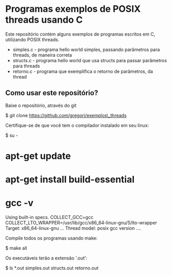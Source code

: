 # Programas exemplos de POSIX threads usando C

Este repositório contém alguns exemplos de programas escritos em C, utilizando POSIX threads.

* simples.c - programa hello world simples, passando parâmetros para threads, de maneira correta
* structs.c - programa hello world que usa structs para passar parâmetros para threads
* retorno.c - programa que exemplifica o retorno de parâmetros, da thread

## Como usar este repositório?

Baixe o repositório, através do git

   $ git clone https://github.com/gregori/exemplos\_threads

Certifique-se de que você tem o compilador instalado em seu linux:

   $ su -
   # apt-get update
   # apt-get install build-essential
   # gcc -v
   Using built-in specs.
   COLLECT\_GCC=gcc
   COLLECT\_LTO\_WRAPPER=/usr/lib/gcc/x86\_64-linux-gnu/5/lto-wrapper
   Target: x86\_64-linux-gnu
   ...
   Thread model: posix
   gcc version ....

Compile todos os programas usando make:

   $ make all

Os executáveis terão a extensão '.out':

   $ ls *.out
   simples.out  structs.out  retorno.out

